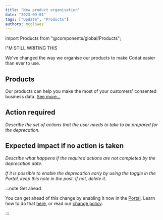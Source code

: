 ```yaml
---
title: "New product organisation"
date: "2023-09-01"
tags: ["Update", "Products"]
authors: mcclowes
---
```

import Products from "@components/global/Products";

I"M STILL WRITING THIS

We've changed the way we organise our products to make Codat easier than ever to use.


<!--truncate-->

## Products

Our products can help you make the most of your customers' consented business data. [See more...](/products/overview)

<Products mini={true} verbose={true}/>



## Action required

_Describe the set of actions that the user needs to take to be prepared for the deprecation._

## Expected impact if no action is taken

_Describe what happens if the required actions are not completed by the deprecation date._ 

_If it is possible to enable the deprecation early by using the toggle in the Portal, keep this note in the post. If not, delete it._

:::note Get ahead

You can get ahead of this change by enabling it now in the [Portal](https://app.codat.io/developers/api-deprecations). Learn how to do that [here](https://docs.codat.io/configure/portal/developers), or read our [change policy](https://docs.codat.io/using-the-api/change-policy).

:::